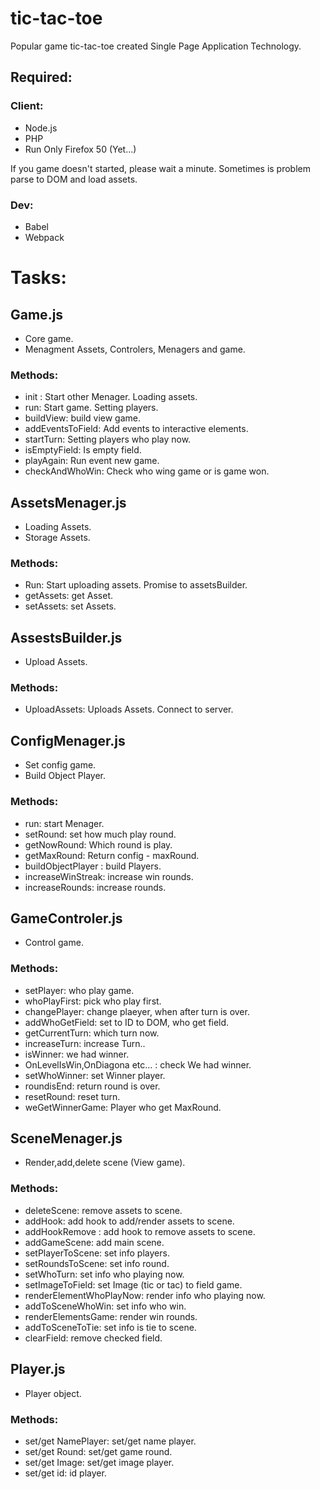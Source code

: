 # tic-tac-toe
Popular game tic-tac-toe created Single Page Application Technology.

## Required:
### Client:
 - Node.js
 - PHP
 - Run Only Firefox 50 (Yet...)
 
 If you game doesn't started, please wait a minute. Sometimes is problem parse to DOM and load assets.
### Dev:
- Babel
- Webpack

# Tasks:

## Game.js
 - Core game.
 - Menagment Assets, Controlers, Menagers and game.
 
 ### Methods:
 - init : Start other Menager. Loading assets.
 - run: Start game. Setting players.
 - buildView: build view game.
 - addEventsToField: Add events to interactive elements.
 - startTurn: Setting players who play now.
 - isEmptyField: Is empty field.
 - playAgain: Run event new game.
 - checkAndWhoWin: Check who wing game or is game won.
 
 ## AssetsMenager.js
 - Loading Assets.
 - Storage Assets.
 
 ### Methods:
 - Run: Start uploading assets. Promise to assetsBuilder.
 - getAssets: get Asset.
 - setAssets: set Assets.
 
 ## AssestsBuilder.js
 - Upload Assets.
 
 ### Methods:
 - UploadAssets: Uploads Assets. Connect to server.
 
 ## ConfigMenager.js
 - Set config game.
 - Build Object Player.
 
 ### Methods:
 - run: start Menager.
 - setRound: set how much play round.
 - getNowRound: Which round is play.
 - getMaxRound: Return config - maxRound.
 - buildObjectPlayer : build Players.
 - increaseWinStreak: increase win rounds.
 - increaseRounds: increase rounds.
 
 ## GameControler.js
  - Control game.
  
 ### Methods:
  - setPlayer: who play game.
  - whoPlayFirst: pick who play first.
  - changePlayer: change plaeyer, when after turn is over.
  - addWhoGetField: set to ID to DOM, who get field.
  - getCurrentTurn: which turn now.
  - increaseTurn: increase Turn..
  - isWinner: we had winner.
  - OnLevelIsWin,OnDiagona etc... : check We had winner.
  - setWhoWinner: set Winner player.
  - roundisEnd: return round is over.
  - resetRound: reset turn.
  - weGetWinnerGame: Player who get MaxRound.
  
  ## SceneMenager.js
  - Render,add,delete scene (View game).
  
  ### Methods:
  
  - deleteScene: remove assets to scene.
  - addHook: add hook to add/render assets to scene.
  - addHookRemove : add hook to remove assets to scene.
  - addGameScene: add main scene.
  - setPlayerToScene: set info players.
  - setRoundsToScene: set info round.
  - setWhoTurn: set info who playing now.
  - setImageToField: set Image (tic or tac) to field game.
  - renderElementWhoPlayNow: render info who playing now.
  - addToSceneWhoWin: set info who win.
  - renderElementsGame: render win rounds.
  - addToSceneToTie: set info is tie to scene.
  - clearField: remove checked field.
  
  ## Player.js
 - Player object.
 
 ### Methods:
 - set/get NamePlayer: set/get name player.
 - set/get Round: set/get game round.
 - set/get Image: set/get image player.
 - set/get id: id player.
 
 
 
 
 
